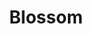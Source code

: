 ---
pid: llp31
title: Blossom
location_transcription: In a garden
coordinates: "[-75.148933912848, 39.946841767642]"
zipcode: '19129'
gen_neighborhood: Northwest Philadelphia
neighborhood: East Falls
outside_phl: 
age: '11'
age_range: 6-13
instagram: 
image_file_name: llp_31.jpg
proposal_transcription: It would be different seeds blossoming into different unique
  flowers to show that we are all different but still that same.
topic: Inclusivity,Unity
topic_summary: 0, 0
type: Garden
keywords_other: different, same, unique, flowers
credit: Brianna
image_labels: 
twitter: 
facebook: 
permalink: "/monuments/llp31/"
layout: item-page
---